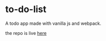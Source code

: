 # to-do-list

A todo app made with vanilla js and webpack.

the repo is live [here](https://craigmarc.github.io/to-do-list/)
